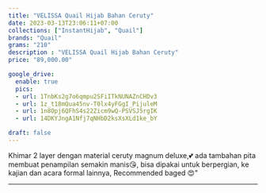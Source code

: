 ```yaml
---
title: "VELISSA Quail Hijab Bahan Ceruty"
date: 2023-03-13T23:06:11+07:00
collections: ["InstantHijab", "Quail"]
brands: "Quail"
grams: "210"
description : "VELISSA Quail Hijab Bahan Ceruty"
price: "89,000.00"

google_drive:
  enable: true
  pics:
  - url: 1TnbKs2g7o6qmpu2SFiITkNUNAZnCHDv3
  - url: 1z_t18mQua45nv-T0lx4yFGgI_PijuleM
  - url: 1n8Opj6QFhS4s22Zicm9wQ-PSVSJ5rgIK
  - url: 14DKYJngA1Nfj7qNHbD2ksXsXLd1ke_bY

draft: false
---
```


Khimar 2 layer dengan material ceruty magnum deluxe,💕 ada tambahan pita membuat  penampilan semakin manis😘, bisa dipakai untuk berpergian, ke kajian dan acara formal lainnya, Recommended baged 😍"

------      
  
